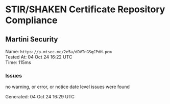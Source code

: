# STIR/SHAKEN Certificate Repository Compliance

## Martini Security

Name: `https://p.mtsec.me/2e5a/dDVTnGSqCPdH.pem`\
Tested At: 04 Oct 24 16:22 UTC\
Time: 115ms

### Issues

no warning, or error, or notice date level issues were found

Generated: 04 Oct 24 16:29 UTC